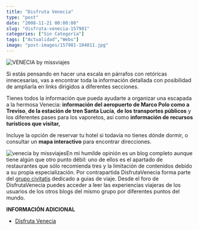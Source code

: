 ```yaml
---
title: "Disfruta Venecia"
type: "post"
date: "2008-11-21 00:00:00"
slug: "disfruta-venecia-157981"
categories: ["Sin Categoría"]
tags: ["Actualidad","Webs"]
image: "post-images/157981-104811.jpg"
---
```


![VENECIA by missviajes](post-images/157981-104811.jpg "VENECIA by missviajes")

Si estás pensando en hacer una escala en [](/wp-content/uploads/2008/11/157981-104057.jpg)párrafos con retóricas innecesarias, vas a encontrar toda la información detallada con posibilidad de ampliarla en links dirigidos a diferentes secciones.

Tienes todos la información que pueda ayudarte a organizar una escapada a la hermosa Venecia: **información del aeropuerto de Marco Polo como a Treviso**, **de la estación de tren Santa Lucía**, **de los transportes públicos** y los diferentes pases para los vaporetos, así como **información de recursos turísticos que visitar, [](/wp-content/uploads/2008/11/157981-104814.jpg)**

Incluye la opción de reservar tu hotel si todavía no tienes dónde dormir, o consultar un **mapa interactivo** para encontrar direcciones.

![venecia by missviajes](post-images/157981-104812.jpg "venecia by missviajes")En mi humilde opinión es un blog completo aunque tiene algún que otro punto débil: uno de ellos es el apartado de restaurantes que sólo recomienda tres y la limitación de contenidos debido a su propia especialización. Por contrapartida DisfrutaVenecia forma parte del [grupo civitatis](http://www.civitatis.com/) dedicado a guias de viaje. Desde el foro de DisfrutaVenecia puedes acceder a leer las experiencias viajeras de los usuarios de los otros blogs del mismo grupo por diferentes puntos del mundo.

**INFORMACIÓN ADICIONAL**

- [Disfruta Venecia](http://www.disfrutavenecia.com/)